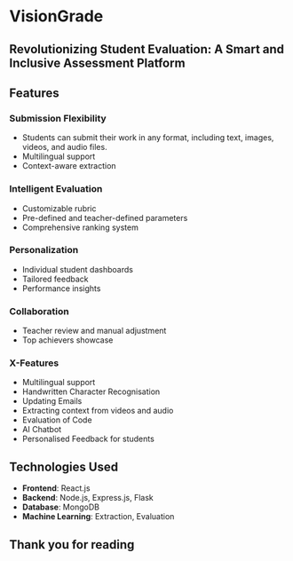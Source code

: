 # VisionGrade

## Revolutionizing Student Evaluation: A Smart and Inclusive Assessment Platform

## Features

### Submission Flexibility

- Students can submit their work in any format, including text, images, videos, and audio files.
- Multilingual support
- Context-aware extraction

### Intelligent Evaluation

- Customizable rubric
- Pre-defined and teacher-defined parameters
- Comprehensive ranking system

### Personalization

- Individual student dashboards
- Tailored feedback
- Performance insights

### Collaboration

- Teacher review and manual adjustment
- Top achievers showcase

### X-Features

- Multilingual support
- Handwritten Character Recognisation
- Updating Emails
- Extracting context from videos and audio
- Evaluation of Code
- AI Chatbot
- Personalised Feedback for students

## Technologies Used

- **Frontend**: React.js
- **Backend**: Node.js, Express.js, Flask
- **Database**: MongoDB
- **Machine Learning**: Extraction, Evaluation

## Thank you for reading
